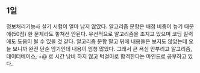 ## 1일
정보처리기능사 실기 시험이 얼마 남지 않았다. 알고리즘 문항은 배점 비중이 높기 때문에(50점) 한 문제라도 놓쳐선 안된다. 우선적으로 알고리즘을 조지고 있으며 코딩 실력에도 도움이 될 수 있을 것 같다.
알고리즘 문항 말고 뒤에 내용들은 보지도 않았는데 오늘 보니까 완전 단순 암기인데 내용이 엄청 많았다. 그래서 큰 욕심 안부리고 알고리즘, 데이터베이스, +@ 로 시간 낭비 하지 않고 턱걸이로 합격한다는 마인드로 공부하고 있다.
